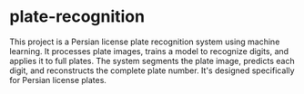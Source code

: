 # plate-recognition
 This project is a Persian license plate recognition system using machine learning. It processes plate images, trains a model to recognize digits, and applies it to full plates. The system segments the plate image, predicts each digit, and reconstructs the complete plate number. It's designed specifically for Persian license plates.
